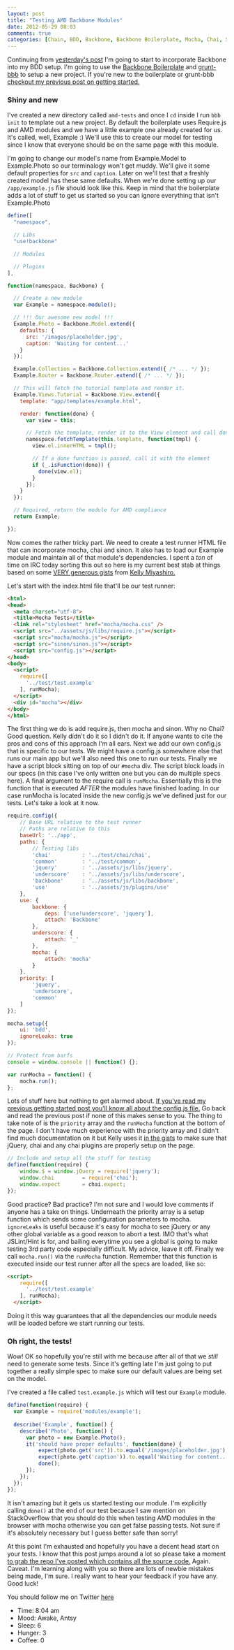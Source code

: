 ```yaml
---
layout: post
title: "Testing AMD Backbone Modules"
date: 2012-05-29 08:03
comments: true
categories: [Chain, BDD, Backbone, Backbone Boilerplate, Mocha, Chai, Sinon]
---
```


Continuing from [yesterday's post](http://robdodson.me/blog/2012/05/28/mocking-requests-with-mocha-chai-and-sinon/) I'm going to start to incorporate Backbone into my BDD setup. I'm going to use the [Backbone Boilerplate](https://github.com/tbranyen/backbone-boilerplate) and [grunt-bbb](https://github.com/backbone-boilerplate/grunt-bbb) to setup a new project. If you're new to the boilerplate or grunt-bbb [checkout my previous post on getting started.](http://robdodson.me/blog/2012/05/17/getting-familiar-with-backbone-boilerplate/)

### Shiny and new

I've created a new directory called `amd-tests` and once I `cd` inside I run `bbb init` to template out a new project. By default the boilerplate uses Require.js and AMD modules and we have a little example one already created for us. It's called, well, Example :) We'll use this to create our model for testing since I know that everyone should be on the same page with this module.

I'm going to change our model's name from Example.Model to Example.Photo so our terminalogy won't get muddy. We'll give it some default properties for `src` and `caption`. Later on we'll test that a freshly created model has these same defaults. When we're done setting up our `/app/example.js` file should look like this. Keep in mind that the boilerplate adds a lot of stuff to get us started so you can ignore everything that isn't Example.Photo

``` js /app/example.js
define([
  "namespace",

  // Libs
  "use!backbone"

  // Modules

  // Plugins
],

function(namespace, Backbone) {

  // Create a new module
  var Example = namespace.module();

  // !!! Our awesome new model !!!
  Example.Photo = Backbone.Model.extend({
    defaults: {
      src: '/images/placeholder.jpg',
      caption: 'Waiting for content...'
    }
  });

  Example.Collection = Backbone.Collection.extend({ /* ... */ });
  Example.Router = Backbone.Router.extend({ /* ... */ });

  // This will fetch the tutorial template and render it.
  Example.Views.Tutorial = Backbone.View.extend({
    template: "app/templates/example.html",

    render: function(done) {
      var view = this;

      // Fetch the template, render it to the View element and call done.
      namespace.fetchTemplate(this.template, function(tmpl) {
        view.el.innerHTML = tmpl();

        // If a done function is passed, call it with the element
        if (_.isFunction(done)) {
          done(view.el);
        }
      });
    }
  });

  // Required, return the module for AMD compliance
  return Example;

});
```
Now comes the rather tricky part. We need to create a test runner HTML file that can incorporate mocha, chai and sinon. It also has to load our Example module and maintain all of that module's dependencies. I spent a *ton* of time on IRC today sorting this out so here is my current best stab at things based on some [VERY generous gists](https://gist.github.com/2655876) from [Kelly Miyashiro.](https://github.com/kmiyashiro)

Let's start with the index.html file that'll be our test runner:

``` html test/index.html
<html>
<head>
  <meta charset="utf-8">
  <title>Mocha Tests</title>
  <link rel="stylesheet" href="mocha/mocha.css" />
  <script src="../assets/js/libs/require.js"></script>
  <script src="mocha/mocha.js"></script>
  <script src="sinon/sinon.js"></script>
  <script src="config.js"></script>
</head>
<body>
  <script>
    require([
      '../test/test.example'
    ], runMocha);
  </script>
  <div id="mocha"></div>
</body>
</html>
```

The first thing we do is add require.js, then mocha and sinon. Why no Chai? Good question. Kelly didn't do it so I didn't do it. If anyone wants to cite the pros and cons of this approach I'm all ears. Next we add our own config.js that is specific to our tests. We might have a config.js somewhere else that runs our main app but we'll also need this one to run our tests. Finally we have a script block sitting on top of our `#mocha` div. The script block loads in our specs (in this case I've only written one but you can do multiple specs here). A final argument to the require call is `runMocha`. Essentially this is the function that is executed *AFTER* the modules have finished loading. In our case runMocha is located inside the new config.js we've defined just for our tests. Let's take a look at it now.

``` js test/config.js
require.config({
    // Base URL relative to the test runner
    // Paths are relative to this
    baseUrl: '../app',
    paths: {
        // Testing libs
        'chai'          : '../test/chai/chai',
        'common'        : '../test/common',
        'jquery'        : '../assets/js/libs/jquery',
        'underscore'    : '../assets/js/libs/underscore',
        'backbone'      : '../assets/js/libs/backbone',
        'use'           : '../assets/js/plugins/use'
    },
    use: {
        backbone: {
            deps: ['use!underscore', 'jquery'],
            attach: 'Backbone'
        },
        underscore: {
            attach: '_'
        },
        mocha: {
            attach: 'mocha'
        }
    },
    priority: [
        'jquery',
        'underscore',
        'common'
    ]
});

mocha.setup({
    ui: 'bdd',
    ignoreLeaks: true
});

// Protect from barfs
console = window.console || function() {};

var runMocha = function() {
    mocha.run();
};
```

Lots of stuff here but nothing to get alarmed about. [If you've read my previous getting started post you'll know all about the config.js file.](http://robdodson.me/blog/2012/05/17/getting-familiar-with-backbone-boilerplate/) Go back and read the previous post if none of this makes sense to you. The thing to take note of is the `priority` array and the `runMocha` function at the bottom of the page. I don't have much experience with the priority array and I didn't find much documentation on it but Kelly uses it [in the gists](https://gist.github.com/2655876) to make sure that jQuery, chai and any chai plugins are properly setup on the page. 

``` js test/common.js
// Include and setup all the stuff for testing
define(function(require) {
    window.$ = window.jQuery = require('jquery');
    window.chai         = require('chai');
    window.expect       = chai.expect;
});
```

Good practice? Bad practice? I'm not sure and I would love comments if anyone has a take on things. Underneath the priority array is a setup function which sends some configuration parameters to mocha. `ignoreLeaks` is useful because it's easy for mocha to see jQuery or any other global variable as a good reason to abort a test. IMO that's what JSLint/Hint is for, and bailing everytime you see a global is going to make testing 3rd party code especially difficult. My advice, leave it off. Finally we call `mocha.run()` via the `runMocha` function. Remember that this function is executed inside our test runner after all the specs are loaded, like so:

``` html test/index.html
<script>
    require([
      '../test/test.example'
    ], runMocha);
  </script>
```

Doing it this way guarantees that all the dependencies our module needs will be loaded before we start running our tests.

### Oh right, the tests! 

Wow! OK so hopefully you're still with me because after all of that we *still* need to generate some tests. Since it's getting late I'm just going to put together a really simple spec to make sure our default values are being set on the model.

I've created a file called `test.example.js` which will test our `Example` module.

``` js test/test.example.js
define(function(require) {
  var Example = require('modules/example');
  
  describe('Example', function() {
    describe('Photo', function() {
      var photo = new Example.Photo();
      it('should have proper defaults', function(done) {
          expect(photo.get('src')).to.equal('/images/placeholder.jpg');
          expect(photo.get('caption')).to.equal('Waiting for content...');
          done();
      });
    });
  });
}); 
```

It isn't amazing but it gets us started testing our module. I'm explicitly calling `done()` at the end of our test because I saw mention on StackOverflow that you should do this when testing AMD modules in the browser with mocha otherwise you can get false passing tests. Not sure if it's absolutely necessary but I guess better safe than sorry!

At this point I'm exhausted and hopefully you have a decent head start on your tests. I know that this post jumps around a lot so please take a moment [to grab the repo I've posted which contains all the source code.](https://github.com/robdodson/backbone-boilerplate-mocha) Again. Caveat. I'm learning along with you so there are lots of newbie mistakes being made, I'm sure. I really want to hear your feedback if you have any. Good luck!

You should follow me on Twitter [here](http://twitter.com/rob_dodson)

- Time: 8:04 am
- Mood: Awake, Antsy
- Sleep: 6
- Hunger: 3
- Coffee: 0

